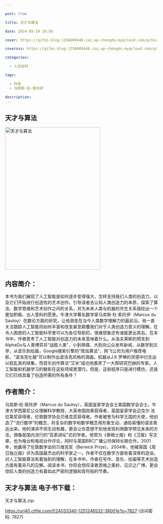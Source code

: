 ```yaml
---

post: true

title: 天才与算法

date: 2024-05-29 19:58

cover: https://qifei-blog-1256009448.cos.ap-chengdu.myqcloud.com/qifei-blog/64eb55a0661c6c8e54998285.jpg

coveross: https://qifei-blog-1256009448.cos.ap-chengdu.myqcloud.com/qifei-blog/64eb55a0661c6c8e54998285.jpg

categories:

  - 人文社科

tags:

  - 科技
  - 马库斯·杜·索托伊

description:
---
```


## 天才与算法
<img alt="天才与算法 " class="aligncenter loaded" data-was-processed="true" decoding="async" fetchpriority="high" height="471" src="https://qifei-blog-1256009448.cos.ap-chengdu.myqcloud.com/qifei-blog/64eb55a0661c6c8e54998285.jpg " style="cursor: zoom-in;" width="314"/>

## 内容简介：

本书为我们展现了人工智能是如何逐步变得强大，怎样支持我们人类的创造力，以及它们开始进行创造性的艺术创作。引导读者去认知人类创造力的本质，探索了算法、数学思维和艺术创作之间的关系，并为未来人类与机器的共生关系描绘出一个更加积极、出人意料的愿景。牛津大学著名数学家马库斯·杜·索托伊（Marcus du Sautoy）在数论方面的研究，让他游走在当今人类数学理解力的最前沿。他一直关注跟踪人工智能将如何丰富和改变甚至颠覆我们对于人类创造力意义的理解。在令人困惑的人工智能科学里可以为各位导航的，很难想象还有谁能更出其右。在本书中，作者思考了人工智能对创造力的未来意味着什么。从洛夫莱斯的预言到AlphaGo与人类博弈并“战胜人类”，小到择偶、大到向公众发布新闻，从数学到文学，从音乐到绘画，Google搜索引擎的“爬虫算法”，网飞公司为用户推荐电影，“波洛克化器”可以制作出波洛克风格的滴画，机器从J.K.罗琳的灵感中衍生出以假乱真的续集，而音乐创作算法“艾米”成功地愚弄了一大帮研究巴赫的专家。人工智能和机器学习的魅影在这些领域里潜行。但是，这些程序只是进行模仿，还是它们已经具备了创造所需的所有条件？

## 作者简介：

马库斯·杜·索托伊（Marcus du Sautoy），英国皇家学会会士美国数学会会士，牛津大学西蒙尼公众理解科学教授，大英帝国勋章获得者，英国皇家学会迈克尔·法拉第奖获得者，伦敦数学协会贝维克奖获得者。作者被誉为科学王国的大使，他创造了“流行数学”的概念，将复杂的数字和数学概念用形象生动、通俗易懂的语言表达出来。他的演讲不但生动有趣，更会让你意想不到地发现利用数学预见未来的方法，很像是国内流行的“百家讲坛”式的学者。他常为《泰晤士报》和《卫报》写文章，也为电台和电视台作评论，同时与英国BBC广播公司保持长期合作。2001年，他赢得了伦敦数学会的贝维克奖（Berwick Prize）。2004年，他被英国《周日独立报》评为英国最杰出的科学家之一。作者不仅在数学方面有着深厚的造诣，对人工智能算法有着独到的理解，在本书中，作者在写作、音乐、绘画等艺术创造方面有着非凡的见解。阅读本书，你将会惊叹读者思维之美妙、见识之广博，更会惊叹人类的创造力有着如此严密的逻辑和音符般的节奏。

## 天才与算法 电子书下载：

天才与算法.zip: 

https://url40.ctfile.com/f/24033340-1251246532-38001e?p=7827 (访问密码: 7827)
